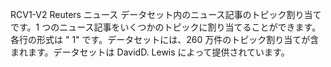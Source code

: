 RCV1-V2 Reuters ニュース データセット内のニュース記事のトピック割り当てです。1 つのニュース記事をいくつかのトピックに割り当てることができます。各行の形式は "<topic name> <document id> 1" です。データセットには、260 万件のトピック割り当てが含まれます。データセットは DavidD. Lewis によって提供されています。

<!---HONumber=July15_HO3-->
